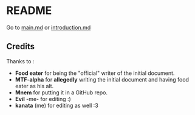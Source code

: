 # README

Go to [main.md](main.md) or [introduction.md](introduction.md)

## Credits

Thanks to :

- **Food eater** for being the "official" writer of the initial document.
- **MTF-alpha** for **allegedly** writing the initial document and having food eater as his alt.
- **Mnem** for putting it in a GitHub repo.
- **Evil** -me- for editing :)  
- **kanata** (me) for editing as well :3
